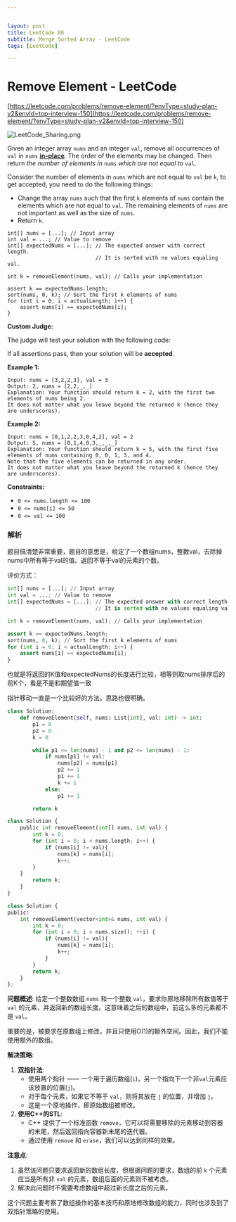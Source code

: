 ```yaml
---


layout: post
title: LeetCode 88
subtitle: Merge Sorted Array - LeetCode
tags: [LeetCode]

---
```


<head>
    <script src="https://cdn.mathjax.org/mathjax/latest/MathJax.js?config=TeX-AMS-MML_HTMLorMML" type="text/javascript"></script>
    <script type="text/x-mathjax-config">
        MathJax.Hub.Config({
            tex2jax: {
            skipTags: ['script', 'noscript', 'style', 'textarea', 'pre'],
            inlineMath: [['$','$']]
            }
        });
    </script>
</head>


# Remove Element - LeetCode

[https://leetcode.com/problems/remove-element/?envType=study-plan-v2&envId=top-interview-150](https://leetcode.com/problems/remove-element/?envType=study-plan-v2&envId=top-interview-150)

![LeetCode_Sharing.png](Remove%20Element%20-%20LeetCode%20b8a88d6268d448c3a2cb6feed608df3a/LeetCode_Sharing.png)

Given an integer array `nums` and an integer `val`, remove all occurrences of `val` in `nums` **[in-place](https://en.wikipedia.org/wiki/In-place_algorithm)**. The order of the elements may be changed. Then return *the number of elements in* `nums` *which are not equal to* `val`.

Consider the number of elements in `nums` which are not equal to `val` be `k`, to get accepted, you need to do the following things:

- Change the array `nums` such that the first `k` elements of `nums` contain the elements which are not equal to `val`. The remaining elements of `nums` are not important as well as the size of `nums`.
- Return `k`.

```
int[] nums = [...]; // Input array
int val = ...; // Value to remove
int[] expectedNums = [...]; // The expected answer with correct length.
                            // It is sorted with no values equaling val.

int k = removeElement(nums, val); // Calls your implementation

assert k == expectedNums.length;
sort(nums, 0, k); // Sort the first k elements of nums
for (int i = 0; i < actualLength; i++) {
    assert nums[i] == expectedNums[i];
}

```

**Custom Judge:**

The judge will test your solution with the following code:

If all assertions pass, then your solution will be **accepted**.

**Example 1:**

```
Input: nums = [3,2,2,3], val = 3
Output: 2, nums = [2,2,_,_]
Explanation: Your function should return k = 2, with the first two elements of nums being 2.
It does not matter what you leave beyond the returned k (hence they are underscores).

```

**Example 2:**

```
Input: nums = [0,1,2,2,3,0,4,2], val = 2
Output: 5, nums = [0,1,4,0,3,_,_,_]
Explanation: Your function should return k = 5, with the first five elements of nums containing 0, 0, 1, 3, and 4.
Note that the five elements can be returned in any order.
It does not matter what you leave beyond the returned k (hence they are underscores).

```

**Constraints:**

- `0 <= nums.length <= 100`
- `0 <= nums[i] <= 50`
- `0 <= val <= 100`

### 解析

题目搞清楚非常重要，题目的意思是，给定了一个数组nums，整数val，去除掉nums中所有等于val的值。返回不等于val的元素的个数。

评价方式：

```python
int[] nums = [...]; // Input array
int val = ...; // Value to remove
int[] expectedNums = [...]; // The expected answer with correct length.
                            // It is sorted with no values equaling val.

int k = removeElement(nums, val); // Calls your implementation

assert k == expectedNums.length;
sort(nums, 0, k); // Sort the first k elements of nums
for (int i = 0; i < actualLength; i++) {
    assert nums[i] == expectedNums[i];
}
```

也就是将返回的K值和expectedNums的长度进行比较，相等则取nums排序后的前K个，看是不是和期望值一致

指针移动一直是一个比较好的方法。思路也很明确。

```python
class Solution:
    def removeElement(self, nums: List[int], val: int) -> int:
        p1 = 0
        p2 = 0
        k = 0

        while p1 <= len(nums) - 1 and p2 <= len(nums) - 1:
            if nums[p1] != val:
                nums[p2] = nums[p1]
                p2 += 1
                p1 += 1
                k += 1
            else:
                p1 += 1

        return k
```

```python
class Solution {
    public int removeElement(int[] nums, int val) {
        int k = 0;
        for (int i = 0; i < nums.length; i++) {
            if (nums[i] != val){
                nums[k] = nums[i];
                k++;
        }
    }
        return k;
    }
}
```

```python
class Solution {
public:
    int removeElement(vector<int>& nums, int val) {
        int k = 0;
        for (int i = 0; i < nums.size(); ++i) {
            if (nums[i] != val){
                nums[k] = nums[i];
                k++;
            }
        }
        return k;
    }
};
```

**问题概述**:
给定一个整数数组 `nums` 和一个整数 `val`，要求你原地移除所有数值等于 `val` 的元素，并返回新的数组长度。这意味着之后的数组中，前这么多的元素都不是 `val`。

重要的是，被要求在原数组上修改，并且只使用O(1)的额外空间。因此，我们不能使用额外的数组。

**解决策略**:

1. **双指针法**:
    - 使用两个指针 —— 一个用于遍历数组(`i`)，另一个指向下一个非`val`元素应该放置的位置(`j`)。
    - 对于每个元素，如果它不等于 `val`，则将其放在 `j` 的位置，并增加 `j`。
    - 这是一个原地操作，即原始数组被修改。
2. **使用C++的STL**:
    - C++ 提供了一个标准函数 `remove`，它可以将需要移除的元素移动到容器的末尾，然后返回指向容器新末尾的迭代器。
    - 通过使用 `remove` 和 `erase`，我们可以达到同样的效果。

**注意点**:

1. 虽然该问题只要求返回新的数组长度，但根据问题的要求，数组的前 `k` 个元素应当是所有非 `val` 的元素，数组后面的元素则不被考虑。
2. 解决此问题时不需要考虑数组中超过新长度之后的元素。

这个问题主要考察了数组操作的基本技巧和原地修改数组的能力，同时也涉及到了双指针策略的使用。